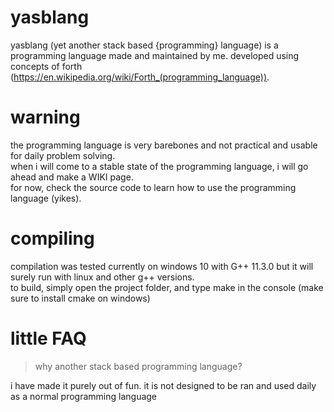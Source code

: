 # yasblang

yasblang (yet another stack based {programming} language) is a programming language made and maintained by me.
developed using concepts of forth (https://en.wikipedia.org/wiki/Forth_(programming_language)).

# warning

the programming language is very barebones and not practical and usable for daily problem solving.  
when i will come to a stable state of the programming language, i will go ahead and make a WIKI page.  
for now, check the source code to learn how to use the programming language (yikes).

# compiling

compilation was tested currently on windows 10 with G++ 11.3.0 but it will surely run with linux and other g++ versions.  
to build, simply open the project folder, and type make in the console (make sure to install cmake on windows)

# little FAQ

> why another stack based programming language?

i have made it purely out of fun. it is not designed to be ran and used daily as a normal programming language